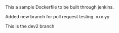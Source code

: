 This a sample Dockerfile to be built through jenkins.

Added new branch for pull request testing. xxx yy

This is the dev2 branch
